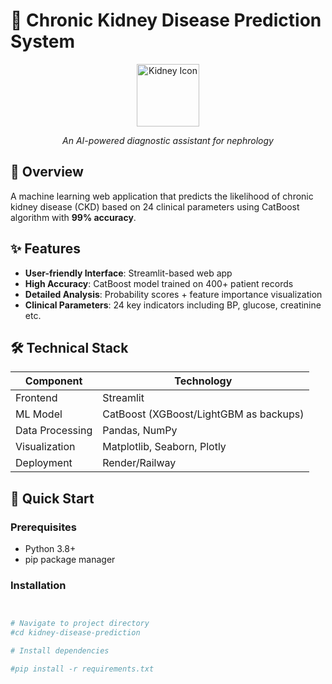 # 🏥 Chronic Kidney Disease Prediction System

<div align="center">
  <img src="https://img.icons8.com/color/96/000000/kidney.png" width="100" alt="Kidney Icon"/>
  <p><em>An AI-powered diagnostic assistant for nephrology</em></p>
</div>

## 📌 Overview
A machine learning web application that predicts the likelihood of chronic kidney disease (CKD) based on 24 clinical parameters using CatBoost algorithm with **99% accuracy**.

## ✨ Features
- **User-friendly Interface**: Streamlit-based web app
- **High Accuracy**: CatBoost model trained on 400+ patient records
- **Detailed Analysis**: Probability scores + feature importance visualization
- **Clinical Parameters**: 24 key indicators including BP, glucose, creatinine etc.

## 🛠️ Technical Stack
| Component | Technology |
|-----------|------------|
| Frontend  | Streamlit |
| ML Model  | CatBoost (XGBoost/LightGBM as backups) |
| Data Processing | Pandas, NumPy |
| Visualization | Matplotlib, Seaborn, Plotly |
| Deployment | Render/Railway |

## 🚀 Quick Start

### Prerequisites
- Python 3.8+
- pip package manager

### Installation
```bash


# Navigate to project directory
#cd kidney-disease-prediction

# Install dependencies

#pip install -r requirements.txt
